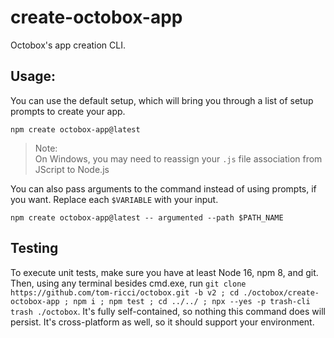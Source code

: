 # create-octobox-app
Octobox's app creation CLI.
## Usage:
You can use the default setup, which will bring you through a list of setup prompts to create your app.
```shell
npm create octobox-app@latest
```
> Note:\
> On Windows, you may need to reassign your `.js` file association from JScript to Node.js

You can also pass arguments to the command instead of using prompts, if you want. Replace each `$VARIABLE` with your input.
```shell
npm create octobox-app@latest -- argumented --path $PATH_NAME
```

## Testing
To execute unit tests, make sure you have at least Node 16, npm 8, and git. Then, using any terminal besides cmd.exe, run `git clone https://github.com/tom-ricci/octobox.git -b v2 ; cd ./octobox/create-octobox-app ; npm i ; npm test ; cd ../../ ; npx --yes -p trash-cli trash ./octobox`. It's fully self-contained, so nothing this command does will persist. It's cross-platform as well, so it should support your environment.
